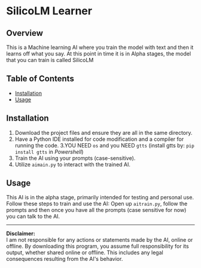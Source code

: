 # SilicoLM Learner

## Overview
This is a Machine learning AI where you train the model with text and then it learns off what you say. At this point in time it is in Alpha stages, the model that you can train is called SilicoLM 

## Table of Contents

- [Installation](#installation)
- [Usage](#usage)


## Installation

1. Download the project files and ensure they are all in the same directory.
2. Have a Python IDE installed for code modification and a compiler for running the code.
3.YOU NEED `os` and you NEED `gtts` (install gtts by: `pip install gtts` in *Powershell*)
4. Train the AI using your prompts (case-sensitive).
5. Utilize `aimain.py` to interact with the trained AI.

## Usage

This AI is in the alpha stage, primarily intended for testing and personal use. Follow these steps to train and use the AI: 
Open up `aitrain.py`, follow the prompts and then once you have all the prompts (case sensitive for now) you can talk to the AI.

---

**Disclaimer:**  
I am not responsible for any actions or statements made by the AI, online or offline. By downloading this program, you assume full responsibility for its output, whether shared online or offline. This includes any legal consequences resulting from the AI's behavior.
